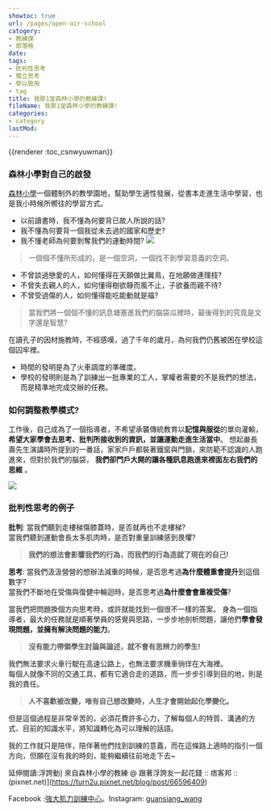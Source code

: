 ```yaml
---
showtoc: true
url: /pages/open-air-school
catogery:
- 教練課
- 部落格
date: 
tags:
- 批判性思考
- 獨立思考
- 學以致用
- tag
title: 我那1堂森林小學的教練課!
fileName: 我那1堂森林小學的教練課!
categories:
- category
lastMod: 
---
```

{{renderer :toc_csnwyuwman}}

### 森林小學對自己的啟發

[森林小學](https://zh.wikipedia.org/wiki/%E6%A3%AE%E6%9E%97%E5%B0%8F%E5%AD%B8)一個體制外的教學園地，幫助學生適性發展，從書本走進生活中學習，也是我小時候所嚮往的學習方式。  
* 以前讀書時，我不懂為何要背已故人所說的話?
* 我不懂為何要背一個我從未去過的國家和歷史?
* 我不懂老師為何要剝奪我們的運動時間?
![](https://cdn.jsdelivr.net/gh/xiang0805/blogimage@main/img/我那1堂森林小學的教練課(1).jpg)

> 一個個不懂所形成的，是一個空洞，一個找不到學習意義的空洞。

* 不曾談過戀愛的人，如何懂得在天願做比翼鳥，在地願做連理枝?  
* 不曾失去親人的人，如何懂得樹欲靜而風不止，子欲養而親不待?  
* 不曾受過傷的人，如何懂得能吃能動就是福?

>當我們將一個個不懂的訊息塘塞進我們的腦袋瓜裡時，最後得到的究竟是文字還是智慧?

在讀孔子的因材施教時，不經感嘆，過了千年的歲月，為何我們仍舊被困在學校這個囚牢裡。
* 時間的發明是為了火車調度的準確度。  
* 學校的發明則是為了訓練出一批專業的工人，掌權者需要的不是我們的想法，而是精準地完成交辦的任務。

### 如何調整教學模式?

工作後，自己成為了一個指導者，不希望承襲傳統教育以**記憶與服從**的單向灌輸，**希望大家學會去思考、批判所接收到的資訊，並讓運動走進生活當中**。
想起嚴長壽先生演講時所提到的一番話，家家戶戶都裝著鐵窗與門鎖，來防範不認識的人跑進來，但對於我們的腦袋，  **我們卻門戶大開的讓各種訊息跑進來裡面左右我們的思維**  。

![](https://cdn.jsdelivr.net/gh/xiang0805/blogimage@main/img/我那1堂森林小學的教練課(2).jpg)

### 批判性思考的例子

**批判**:
當我們聽到走樓梯傷膝蓋時，是否就再也不走樓梯?  
當我們聽到運動會長太多肌肉時，是否對重量訓練感到畏懼?
> **我們的想法會影響我們的行為，而我們的行為造就了現在的自己!**

**思考**:
當我們汲汲營營的想辦法減重的時候，是否思考過**為什麼體重會提升**到這個數字?  
當我們不斷地在受傷與復健中輪迴時，是否思考過**為什麼會會重複受傷**?

當我們把問題換個方向思考時，或許就能找到一個很不一樣的答案。
身為一個指導者，最大的任務就是順著學員的感覺與思路，一步步地剖析問題，讓他們**學會發現問題，並擁有解決問題的能力**。

> **沒有能力帶領學生討論與論述，就不會有思辨力的學生!**

我們無法要求火車行駛在高速公路上，也無法要求機車徜徉在大海裡。  
每個人就像不同的交通工具，都有它適合走的道路，而一步步引導到目的地，則是我的責任。

> **人不喜歡被改變，唯有自己想改變時，人生才會開始起化學變化。**

但是這個過程是非常辛苦的，必須花費許多心力，了解每個人的特質、溝通的方式、目前的知識水平，將知識轉化為可以理解的話語。

我的工作就只是陪伴，陪伴著他們找到訓練的意義，而在這條路上適時的指引一個方向，但願在沒有我的時刻，能夠繼續往前地走下去~

延伸閱讀:浮誇動] 來自森林小學的教練 @ 跟著浮誇友一起花錢 :: 痞客邦 :: (pixnet.net)](https://turn2u.pixnet.net/blog/post/66596409)

Facebook :[強大肌力訓練中心](https://www.facebook.com/workinlab2018)。Instagram:  [guansiang_wang](https://www.instagram.com/guansiang_wang/)
